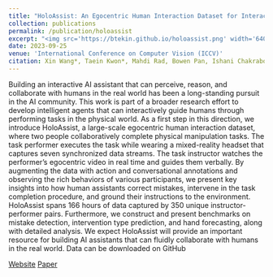 ```yaml
---
title: "HoloAssist: An Egocentric Human Interaction Dataset for Interactive AI Assistants in the Real World"
collection: publications
permalink: /publication/holoassist
excerpt: "<img src='https://btekin.github.io/holoassist.png' width='640' style='display:block; margin:auto;'><br/>HoloAssist is a large-scale egocentric human interaction dataset, where two people collaboratively complete physical manipulation tasks. By augmenting the data with action and conversational annotations and observing the rich behaviors of various participants, we present key insights into how human assistants correct mistakes, intervene in the task completion procedure, and ground their instructions to the environment."
date: 2023-09-25
venue: 'International Conference on Computer Vision (ICCV)'
citation: Xin Wang*, Taein Kwon*, Mahdi Rad, Bowen Pan, Ishani Chakraborty, Sean Andrist, Dan Bohus, Ashley Fanello, Bugra Tekin, Felipe Vieira Frujeri, Neel Joshi, Marc Pollefeys
---
```

Building an interactive AI assistant that can perceive, reason, and collaborate with humans in the real world has been a long-standing pursuit in the AI community. This work is part of a broader research effort to develop intelligent agents that can interactively guide humans through performing tasks in the physical world. As a first step in this direction, we introduce HoloAssist, a large-scale egocentric human interaction dataset, where two people collaboratively complete physical manipulation tasks. The task performer executes the task while wearing a mixed-reality headset that captures seven synchronized data streams. The task instructor watches the performer’s egocentric video in real time and guides them verbally. By augmenting the data with action and conversational annotations and observing the rich behaviors of various participants, we present key insights into how human assistants correct mistakes, intervene in the task completion procedure, and ground their instructions to the environment. HoloAssist spans 166 hours of data captured by 350 unique instructor-performer pairs. Furthermore, we construct and present benchmarks on mistake detection, intervention type prediction, and hand forecasting, along with detailed analysis. We expect HoloAssist will provide an important resource for building AI assistants that can fluidly collaborate with humans in the real world. Data can be downloaded on GitHub

[Website](https://holoassist.github.io/)
[Paper](https://openaccess.thecvf.com/content/ICCV2023/papers/Wang_HoloAssist_an_Egocentric_Human_Interaction_Dataset_for_Interactive_AI_Assistants_ICCV_2023_paper.pdf)
